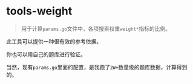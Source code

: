 # tools-weight

> 用于计算`params.go`文件中，各项搜索权重`weight*`指标的比例。

此工具可以提供一种很有效的参考依据。

你也可以用自己的题库进行验证。

当然，现有`params.go`里面的配置，是我跑了`2W+`数量级的题库数据，计算得到的。
